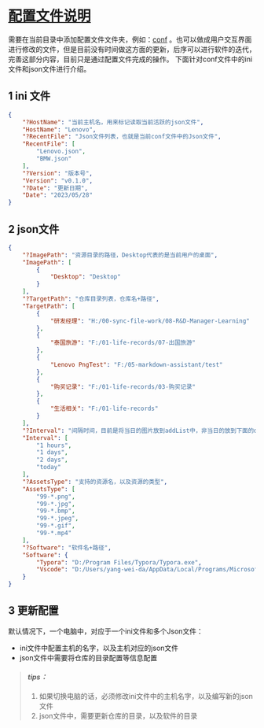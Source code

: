 # [配置文件说明](./) 

需要在当前目录中添加配置文件文件夹，例如：[conf](conf) 。也可以做成用户交互界面进行修改的文件，但是目前没有时间做这方面的更新，后序可以进行软件的迭代，完善这部分内容，目前只是通过配置文件完成的操作。 下面针对conf文件中的ini文件和json文件进行介绍。

## 1 ini 文件    

```json
{
    "?HostName": "当前主机名，用来标记读取当前活跃的json文件",
	"HostName": "Lenovo",
    "?RecentFile": "Json文件列表，也就是当前conf文件中的Json文件",
    "RecentFile": [  
        "Lenovo.json",
	    "BMW.json"
    ],
    "?Version": "版本号",    
    "Version": "v0.1.0",  
    "?Date": "更新日期",    
    "Date": "2023/05/28"
}
```

## 2 json文件   

```json
{
    "?ImagePath": "资源目录的路径，Desktop代表的是当前用户的桌面",
    "ImagePath": [
        {
            "Desktop": "Desktop"
        }
    ],
    "?TargetPath": "仓库目录列表，仓库名+路径",
    "TargetPath": [
        {
            "研发经理": "H:/00-sync-file-work/08-R&D-Manager-Learning"
        },
        {
            "泰国旅游": "F:/01-life-records/07-出国旅游"
        },
        {
            "Lenovo PngTest": "F:/05-markdown-assistant/test" 
        },
        {
            "购买记录": "F:/01-life-records/03-购买记录" 
        },
        {
            "生活相关": "F:/01-life-records" 
        }
    ],
    "?Interval": "间隔时间，目前是将当日的图片放到addList中，非当日的放到下面的delList中",
    "Interval": [
        "1 hours",
        "1 days",
        "2 days",
        "today"
    ],
    "?AssetsType": "支持的资源名，以及资源的类型",
    "AssetsType": [
        "99-*.png",
        "99-*.jpg",
        "99-*.bmp",
        "99-*.jpeg",
        "99-*.gif",
        "99-*.mp4"
    ],
    "?Software": "软件名+路径",
    "Software": {
        "Typora": "D:/Program Files/Typora/Typora.exe",
        "Vscode": "D:/Users/yang-wei-da/AppData/Local/Programs/Microsoft VS Code/Code.exe"
    }
}
```

## 3 更新配置   

默认情况下，一个电脑中，对应于一个ini文件和多个Json文件：

- ini文件中配置主机的名字，以及主机对应的json文件  
- json文件中需要将仓库的目录配置等信息配置  

>#### *tips：*
>
>1. 如果切换电脑的话，必须修改ini文件中的主机名字，以及编写新的json文件  
>1. json文件中，需要更新仓库的目录，以及软件的目录
